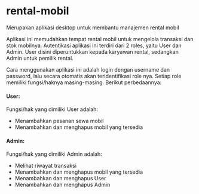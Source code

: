 # rental-mobil
Merupakan aplikasi desktop untuk membantu manajemen rental mobil

Aplikasi ini memudahkan tempat rental mobil untuk mengelola transaksi dan stok mobilnya. Autentikasi aplikasi ini terdiri dari 2 roles, yaitu User dan Admin. User disini diperuntukkan kepada karyawan rental, sedangkan Admin untuk pemilik rental.

Cara menggunakan aplikasi ini adalah login dengan username dan password, lalu secara otomatis akan teridentifikasi role nya. Setiap role memiliki fungsi/haknya masing-masing.
Berikut perbedaannya:

#### User:
Fungsi/hak yang dimiliki User adalah:
- Menambahkan pesanan sewa mobil
- Menambahkan dan menghapus mobil yang tersedia

#### Admin:
Fungsi/hak yang dimiliki Admin adalah:
- Melihat riwayat transaksi
- Menambahkan dan menghapus mobil yang tersedia
- Menambahkan dan menghapus User
- Menambahkan dan menghapus Admin

